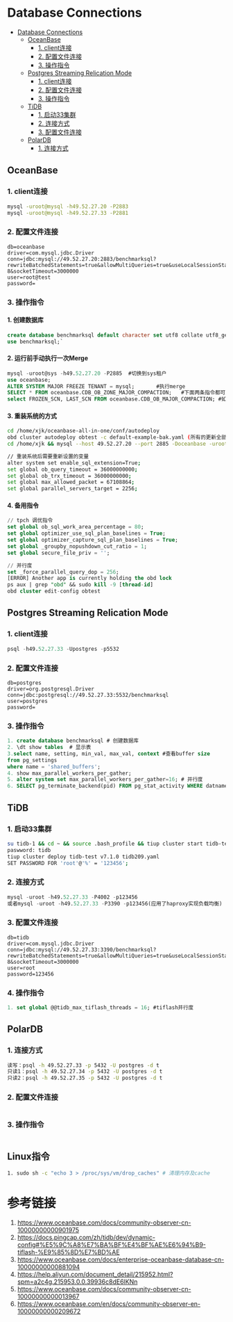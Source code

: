 # Database Connections

- [Database Connections](#database-connections)
    - [OceanBase](#oceanbase)
        - [1. client连接](#1-client连接)
        - [2. 配置文件连接](#2-配置文件连接)
        - [3. 操作指令](#3-操作指令)
    - [Postgres Streaming Relication Mode](#postgres-streaming-relication-mode)
        - [1. client连接](#1-client连接-1)
        - [2. 配置文件连接](#2-配置文件连接-1)
        - [3. 操作指令](#3-操作指令-1)
    - [TiDB](#tidb)
        - [1. 启动33集群](#1-启动33集群)
        - [2. 连接方式](#2-连接方式)
        - [3. 配置文件连接](#3-配置文件连接)
    - [PolarDB](#polardb)
        - [1. 连接方式](#1-连接方式)

## OceanBase

### 1. client连接

```bash
mysql -uroot@mysql -h49.52.27.20 -P2883
mysql -uroot@mysql -h49.52.27.33 -P2881
```

### 2. 配置文件连接

```properties
db=oceanbase
driver=com.mysql.jdbc.Driver
conn=jdbc:mysql://49.52.27.20:2883/benchmarksql?rewriteBatchedStatements=true&allowMultiQueries=true&useLocalSessionState=true&useUnicode=true&characterEncoding=utf-8&socketTimeout=3000000
user=root@test
password=
```

### 3. 操作指令

#### 1. 创建数据库

```sql
create database benchmarksql default character set utf8 collate utf8_general_ci;
use benchmarksql;`
```

#### 2. 运行前手动执行一次Merge

```sql
mysql -uroot@sys -h49.52.27.20 -P2885  #切换到sys租户
use oceanbase;
ALTER SYSTEM MAJOR FREEZE TENANT = mysql; 		#执行merge
SELECT * FROM oceanbase.CDB_OB_ZONE_MAJOR_COMPACTION;	#下面两条指令都可用来判断是否merge完全，如果全部idle则compaction完成
select FROZEN_SCN, LAST_SCN FROM oceanbase.CDB_OB_MAJOR_COMPACTION; #如果两者相等，则compaction完成
```

#### 3. 重装系统的方式

```BASH
cd /home/xjk/oceanbase-all-in-one/conf/autodeploy
obd cluster autodeploy obtest -c default-example-bak.yaml (所有的更新全部选N)
cd /home/xjk && mysql --host 49.52.27.20 --port 2885 -Doceanbase -uroot < create_one_tenant_using_all_resources.pl

// 重装系统后需要重新设置的变量
alter system set enable_sql_extension=True;
set global ob_query_timeout = 36000000000;
set global ob_trx_timeout = 36000000000;
set global max_allowed_packet = 67108864;
set global parallel_servers_target = 2256;
```

#### 4.  备用指令

```sql
// tpch 调优指令
set global ob_sql_work_area_percentage = 80;
set global optimizer_use_sql_plan_baselines = True;
set global optimizer_capture_sql_plan_baselines = True;
set global _groupby_nopushdown_cut_ratio = 1;
set global secure_file_priv = '';

// 并行度
set _force_parallel_query_dop = 256;
[ERROR] Another app is currently holding the obd lock
ps aux | grep "obd" && sudo kill -9 [thread-id]
obd cluster edit-config obtest
```

## Postgres Streaming Relication Mode

### 1. client连接

```sql
psql -h49.52.27.33 -Upostgres -p5532
```

### 2. 配置文件连接

```properties
db=postgres
driver=org.postgresql.Driver
conn=jdbc:postgresql://49.52.27.33:5532/benchmarksql
user=postgres
password=
```

### 3. 操作指令

```sql
1. create database benchmarksql	# 创建数据库 
2. \dt show tables	# 显示表
3.select name, setting, min_val, max_val, context #查看buffer size
from pg_settings
where name = 'shared_buffers';
4. show max_parallel_workers_per_gather;
5. alter system set max_parallel_workers_per_gather=16;	# 并行度
6. SELECT pg_terminate_backend(pid) FROM pg_stat_activity WHERE datname='benchmarksql' AND pid<>pg_backend_pid();  # 强行关闭某个数据库的全部连接（适用于程序被手动终止，再次运行时发现程序卡死）
```

## TiDB

### 1. 启动33集群

```bash
su tidb-1 && cd ~ && source .bash_profile && tiup cluster start tidb-test
paswword: tidb
tiup cluster deploy tidb-test v7.1.0 tidb209.yaml
SET PASSWORD FOR 'root'@'%' = '123456';
```

### 2. 连接方式

```sql
mysql -uroot -h49.52.27.33 -P4002 -p123456
或者mysql -uroot -h49.52.27.33 -P3390 -p123456(应用了haproxy实现负载均衡)
```

### 3. 配置文件连接

```properties
db=tidb
driver=com.mysql.jdbc.Driver
conn=jdbc:mysql://49.52.27.33:3390/benchmarksql?rewriteBatchedStatements=true&allowMultiQueries=true&useLocalSessionState=true&useUnicode=true&characterEncoding=utf-8&socketTimeout=3000000
user=root
password=123456
```

### 4. 操作指令

```sql
1. set global @@tidb_max_tiflash_threads = 16; #tiflash并行度
```

## PolarDB

### 1. 连接方式

```bash
读写：psql -h 49.52.27.33 -p 5432 -U postgres -d t
只读1：psql -h 49.52.27.34 -p 5432 -U postgres -d t
只读2：psql -h 49.52.27.35 -p 5432 -U postgres -d t
```

### 2. 配置文件连接

```properties

```

### 3. 操作指令

```sql

```

## Linux指令

```bash
1. sudo sh -c "echo 3 > /proc/sys/vm/drop_caches" # 清理内存及cache
```

# 参考链接

1. https://www.oceanbase.com/docs/community-observer-cn-10000000000901975
2. https://docs.pingcap.com/zh/tidb/dev/dynamic-config#%E5%9C%A8%E7%BA%BF%E4%BF%AE%E6%94%B9-tiflash-%E9%85%8D%E7%BD%AE
3. https://www.oceanbase.com/docs/enterprise-oceanbase-database-cn-10000000000881094
4. https://help.aliyun.com/document_detail/215952.html?spm=a2c4g.215953.0.0.39936c8dE6lKNn
5. https://www.oceanbase.com/docs/community-observer-cn-10000000000013967
6. https://www.oceanbase.com/en/docs/community-observer-en-10000000000209672

